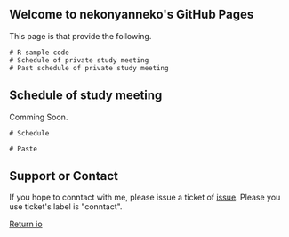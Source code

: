## Welcome to nekonyanneko's GitHub Pages

This page is that provide the following.
```
# R sample code
# Schedule of private study meeting
# Past schedule of private study meeting

```

## Schedule of study meeting
Comming Soon.

```
# Schedule

# Paste

```

## Support or Contact

If you hope to conntact with me, please issue a ticket of [issue](https://github.com/nekonyanneko/R_sample/issues).
Please you use ticket's label is "conntact".

[Return io](https://nekonyanneko.github.io/R_sample/)
